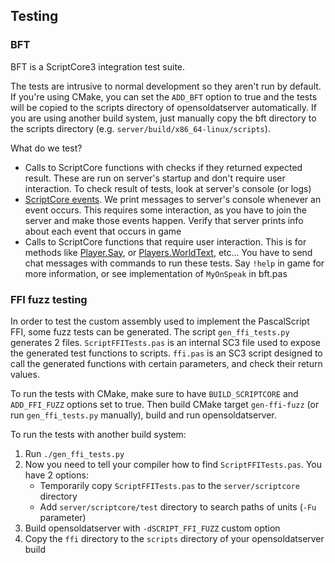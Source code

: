 ## Testing

### BFT

BFT is a ScriptCore3 integration test suite.

The tests are intrusive to normal development so they aren't run by default.
If you're using CMake, you can set the `ADD_BFT` option to true and the tests
will be copied to the scripts directory of opensoldatserver automatically. If
you are using another build system, just manually copy the bft directory to the
scripts directory (e.g. `server/build/x86_64-linux/scripts`).

What do we test?
- Calls to ScriptCore functions with checks if they returned expected result.
These are run on server's startup and don't require user interaction. To check
result of tests, look at server's console (or logs)
- [ScriptCore events](https://wiki.soldat.pl/index.php/Category:Events).
We print messages to server's console whenever an event occurs. This requires
some interaction, as you have to join the server and make those events happen.
Verify that server prints info about each event that occurs in game
- Calls to ScriptCore functions that require user interaction. This is for methods
like [Player.Say](https://wiki.soldat.pl/index.php/TActivePlayer.Say), or
[Players.WorldText](https://wiki.soldat.pl/index.php/TPlayers.WorldText), etc...
You have to send chat messages with commands to run these tests. Say `!help` in
game for more information, or see implementation of `MyOnSpeak` in bft.pas

### FFI fuzz testing

In order to test the custom assembly used to implement the PascalScript FFI,
some fuzz tests can be generated. The script `gen_ffi_tests.py` generates 2
files. `ScriptFFITests.pas` is an internal SC3 file used to expose the
generated test functions to scripts. `ffi.pas` is an SC3 script designed to
call the generated functions with certain parameters, and check their return
values.

To run the tests with CMake, make sure to have `BUILD_SCRIPTCORE` and
`ADD_FFI_FUZZ` options set to true. Then build CMake target `gen-ffi-fuzz`
(or run `gen_ffi_tests.py` manually), build and run opensoldatserver.

To run the tests with another build system:
1. Run `./gen_ffi_tests.py`
2. Now you need to tell your compiler how to find `ScriptFFITests.pas`.
You have 2 options:
   - Temporarily copy `ScriptFFITests.pas` to the `server/scriptcore` directory
   - Add `server/scriptcore/test` directory to search paths of units (`-Fu` parameter)
3. Build opensoldatserver with `-dSCRIPT_FFI_FUZZ` custom option
4. Copy the `ffi` directory to the `scripts` directory of your opensoldatserver build
